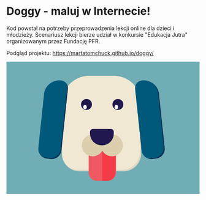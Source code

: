 # Doggy - maluj w Internecie!

Kod powstał na potrzeby przeprowadzenia lekcji online dla dzieci i młodzieży.
Scenariusz lekcji bierze udział w konkursie "Edukacja Jutra" organizowanym przez Fundację PFR.

Podgląd projektu: https://martatomchuck.github.io/doggy/

![doggy](DOGGY.png)
